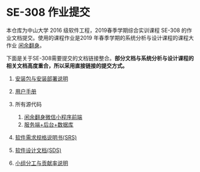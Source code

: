 # SE-308 作业提交

本仓库为中山大学 2016 级软件工程，2019春季学期综合实训课程 SE-308 的作业文档提交。使用的课程作业是2019 年春季学期的系统分析与设计课程的课程大作业 [闲余翻身](https://sysu-team1.github.io/Dashboard/)。

下面是关于SE-308需要提交的文档链接整合。**部分文档与系统分析与设计课程的相关文档高度重合，所以采用直接链接的提交方式。**

1. [安装包与安装部署说明](安装包与安装部署说明.md)
2. [用户手册](用户手册.md)
3. 所有源代码

    1. [闲余翻身微信小程序前端]()
    2. [服务端+后台+数据库]()

4. [软件需求规格说明书(SRS)]()
5. [软件设计文档(SDS)]()
6. [小组分工与贡献率说明]()
